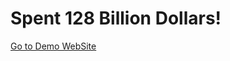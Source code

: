 # Spent 128 Billion Dollars!

<a target='_blank' href='https://main--128billiondollars.netlify.app/'>Go to Demo WebSite</a>

